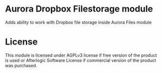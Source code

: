 # Aurora Dropbox Filestorage module
Adds ability to work with Dropbox file storage inside Aurora Files module

# License
This module is licensed under AGPLv3 license if free version of the product is used or Afterlogic Software License if commercial version of the product was purchased.